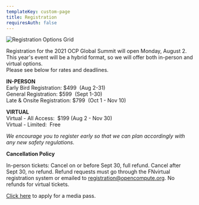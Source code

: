 ```yaml
---
templateKey: custom-page
title: Registration
requiresAuth: false
---
```

![Registration Options Grid](/img/ocp21g-registration_options_070721.png)

Registration for the 2021 OCP Global Summit will open Monday, August 2.\
This year's event will be a hybrid format, so we will offer both in-person and virtual options.\
Please see below for rates and deadlines.

**IN-PERSON**\
Early Bird Registration: $499  (Aug 2-31)\
General Registration: $599  (Sept 1-30)\
Late & Onsite Registration: $799  (Oct 1 - Nov 10)

**VIRTUAL**\
Virtual - All Access:  $199 (Aug 2 - Nov 30)\
Virtual - Limited:  Free

*We encourage you to register early so that we can plan accordingly with any new safety regulations.* 

**Cancellation Policy**

In-person tickets: Cancel on or before Sept 30, full refund. Cancel after Sept 30, no refund. Refund requests must go through the FNvirtual registration system or emailed to registration@opencompute.org. No refunds for virtual tickets. 

[Click here](https://forms.gle/YeW3awXhZRAs66Xo7) to apply for a media pass.